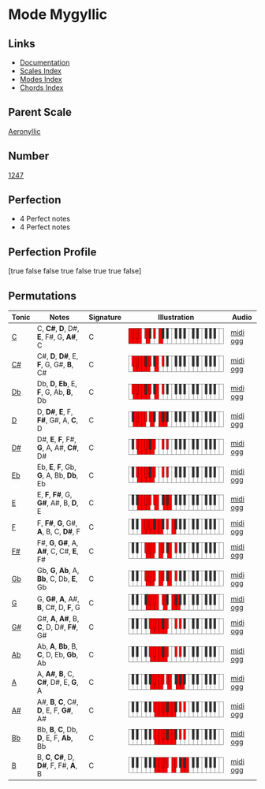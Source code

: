 # Mode Mygyllic

## Links

- [Documentation](index.md)
- [Scales Index](Scales.md)
- [Modes Index](Modes.md)
- [Chords Index](Chords.md)

## Parent Scale

[Aeronyllic](ScaleAeronyllic.md)

## Number

[1247](https://ianring.com/musictheory/scales/1247)

## Perfection

- 4 Perfect notes
- 4 Perfect notes

## Perfection Profile

[true false false true false true true false]

## Permutations

| Tonic | Notes | Signature | Illustration | Audio |
|-------|-------|-----------|--------------|-------|
| [C](ModeCNaturalMygyllic.md) | C, **C#**, **D**, D#, **E**, F#, G, **A#**, C | C | ![CNaturalMygyllic](ModeCNaturalMygyllic.png) | [midi](ModeCNaturalMygyllic.mid) [ogg](ModeCNaturalMygyllic.ogg) |
| [C#](ModeCSharpMygyllic.md) | C#, **D**, **D#**, E, **F**, G, G#, **B**, C# | C | ![CSharpMygyllic](ModeCSharpMygyllic.png) | [midi](ModeCSharpMygyllic.mid) [ogg](ModeCSharpMygyllic.ogg) |
| [Db](ModeDFlatMygyllic.md) | Db, **D**, **Eb**, E, **F**, G, Ab, **B**, Db | C | ![DFlatMygyllic](ModeDFlatMygyllic.png) | [midi](ModeDFlatMygyllic.mid) [ogg](ModeDFlatMygyllic.ogg) |
| [D](ModeDNaturalMygyllic.md) | D, **D#**, **E**, F, **F#**, G#, A, **C**, D | C | ![DNaturalMygyllic](ModeDNaturalMygyllic.png) | [midi](ModeDNaturalMygyllic.mid) [ogg](ModeDNaturalMygyllic.ogg) |
| [D#](ModeDSharpMygyllic.md) | D#, **E**, **F**, F#, **G**, A, A#, **C#**, D# | C | ![DSharpMygyllic](ModeDSharpMygyllic.png) | [midi](ModeDSharpMygyllic.mid) [ogg](ModeDSharpMygyllic.ogg) |
| [Eb](ModeEFlatMygyllic.md) | Eb, **E**, **F**, Gb, **G**, A, Bb, **Db**, Eb | C | ![EFlatMygyllic](ModeEFlatMygyllic.png) | [midi](ModeEFlatMygyllic.mid) [ogg](ModeEFlatMygyllic.ogg) |
| [E](ModeENaturalMygyllic.md) | E, **F**, **F#**, G, **G#**, A#, B, **D**, E | C | ![ENaturalMygyllic](ModeENaturalMygyllic.png) | [midi](ModeENaturalMygyllic.mid) [ogg](ModeENaturalMygyllic.ogg) |
| [F](ModeFNaturalMygyllic.md) | F, **F#**, **G**, G#, **A**, B, C, **D#**, F | C | ![FNaturalMygyllic](ModeFNaturalMygyllic.png) | [midi](ModeFNaturalMygyllic.mid) [ogg](ModeFNaturalMygyllic.ogg) |
| [F#](ModeFSharpMygyllic.md) | F#, **G**, **G#**, A, **A#**, C, C#, **E**, F# | C | ![FSharpMygyllic](ModeFSharpMygyllic.png) | [midi](ModeFSharpMygyllic.mid) [ogg](ModeFSharpMygyllic.ogg) |
| [Gb](ModeGFlatMygyllic.md) | Gb, **G**, **Ab**, A, **Bb**, C, Db, **E**, Gb | C | ![GFlatMygyllic](ModeGFlatMygyllic.png) | [midi](ModeGFlatMygyllic.mid) [ogg](ModeGFlatMygyllic.ogg) |
| [G](ModeGNaturalMygyllic.md) | G, **G#**, **A**, A#, **B**, C#, D, **F**, G | C | ![GNaturalMygyllic](ModeGNaturalMygyllic.png) | [midi](ModeGNaturalMygyllic.mid) [ogg](ModeGNaturalMygyllic.ogg) |
| [G#](ModeGSharpMygyllic.md) | G#, **A**, **A#**, B, **C**, D, D#, **F#**, G# | C | ![GSharpMygyllic](ModeGSharpMygyllic.png) | [midi](ModeGSharpMygyllic.mid) [ogg](ModeGSharpMygyllic.ogg) |
| [Ab](ModeAFlatMygyllic.md) | Ab, **A**, **Bb**, B, **C**, D, Eb, **Gb**, Ab | C | ![AFlatMygyllic](ModeAFlatMygyllic.png) | [midi](ModeAFlatMygyllic.mid) [ogg](ModeAFlatMygyllic.ogg) |
| [A](ModeANaturalMygyllic.md) | A, **A#**, **B**, C, **C#**, D#, E, **G**, A | C | ![ANaturalMygyllic](ModeANaturalMygyllic.png) | [midi](ModeANaturalMygyllic.mid) [ogg](ModeANaturalMygyllic.ogg) |
| [A#](ModeASharpMygyllic.md) | A#, **B**, **C**, C#, **D**, E, F, **G#**, A# | C | ![ASharpMygyllic](ModeASharpMygyllic.png) | [midi](ModeASharpMygyllic.mid) [ogg](ModeASharpMygyllic.ogg) |
| [Bb](ModeBFlatMygyllic.md) | Bb, **B**, **C**, Db, **D**, E, F, **Ab**, Bb | C | ![BFlatMygyllic](ModeBFlatMygyllic.png) | [midi](ModeBFlatMygyllic.mid) [ogg](ModeBFlatMygyllic.ogg) |
| [B](ModeBNaturalMygyllic.md) | B, **C**, **C#**, D, **D#**, F, F#, **A**, B | C | ![BNaturalMygyllic](ModeBNaturalMygyllic.png) | [midi](ModeBNaturalMygyllic.mid) [ogg](ModeBNaturalMygyllic.ogg) |
